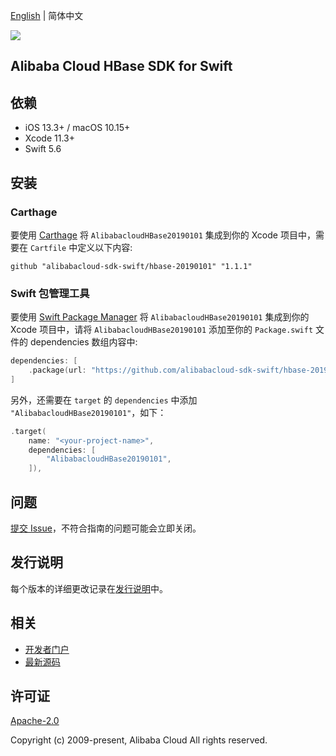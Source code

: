 [English](README.md) | 简体中文

![](https://aliyunsdk-pages.alicdn.com/icons/AlibabaCloud.svg)

## Alibaba Cloud HBase SDK for Swift

## 依赖

- iOS 13.3+ / macOS 10.15+
- Xcode 11.3+
- Swift 5.6

## 安装

### Carthage

要使用 [Carthage](https://github.com/Carthage/Carthage) 将 `AlibabacloudHBase20190101` 集成到你的 Xcode 项目中，需要在 `Cartfile` 中定义以下内容:

```ogdl
github "alibabacloud-sdk-swift/hbase-20190101" "1.1.1"
```

### Swift 包管理工具

要使用 [Swift Package Manager](https://swift.org/package-manager/) 将 `AlibabacloudHBase20190101` 集成到你的 Xcode 项目中，请将 `AlibabacloudHBase20190101` 添加至你的 `Package.swift` 文件的 dependencies 数组内容中:

```swift
dependencies: [
    .package(url: "https://github.com/alibabacloud-sdk-swift/hbase-20190101.git", from: "1.1.1")
]
```

另外，还需要在 `target` 的 `dependencies` 中添加 `"AlibabacloudHBase20190101"`，如下：

```swift
.target(
    name: "<your-project-name>",
    dependencies: [
        "AlibabacloudHBase20190101",
    ]),
```

## 问题

[提交 Issue](https://github.com/alibabacloud-sdk-swift/hbase-20190101/issues/new)，不符合指南的问题可能会立即关闭。

## 发行说明

每个版本的详细更改记录在[发行说明](./ChangeLog.txt)中。

## 相关

* [开发者门户](https://next.api.aliyun.com/home)
* [最新源码](https://github.com/alibabacloud-sdk-swift/hbase-20190101)

## 许可证

[Apache-2.0](http://www.apache.org/licenses/LICENSE-2.0)

Copyright (c) 2009-present, Alibaba Cloud All rights reserved.
